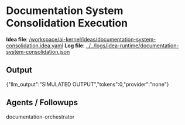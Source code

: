 # Documentation System Consolidation Execution

**Idea file**: [/workspace/ai-kernel/ideas/documentation-system-consolidation.idea.yaml](../../ideas/documentation-system-consolidation.idea.yaml)
**Log file**: [../../logs/idea-runtime/documentation-system-consolidation.json](../../logs/idea-runtime/documentation-system-consolidation.json)

## Output

{"llm_output":"SIMULATED OUTPUT","tokens":0,"provider":"none"}

## Agents / Followups

documentation-orchestrator

